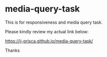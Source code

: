# media-query-task
This is for responsiveness and media query task.

Please kindly review my actual link below:

 https://ij-prisca.github.io/media-query-task/
 
 Thanks
